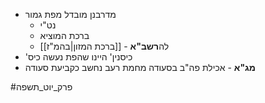 * מדרבנן מובדל מפת גמור
	* נט"י
	* ברכת המוציא
	* [[ברכת המזון|בהמ"ז]] - לה**רשב"א**
* 'כיסנין' היינו שהפת נעשה כיס
* **מג"א** - אכילת פה"ב בסעודה מחמת רעב נחשב כקביעת סעודה

#פרק_יוט_תשפה
